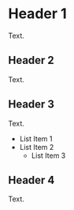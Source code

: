 # Header 1

Text.

## Header 2

Text.

## Header 3

Text.

* List Item 1
* List Item 2
  * List Item 3

## Header 4

Text.
